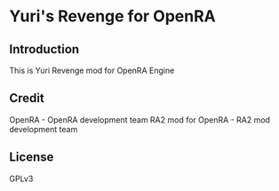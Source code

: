 # Yuri's Revenge for OpenRA
## Introduction
This is Yuri Revenge mod for OpenRA Engine

## Credit
OpenRA - OpenRA development team
RA2 mod for OpenRA - RA2 mod development team

## License
GPLv3
